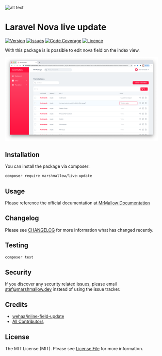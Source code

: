 ![alt text](https://marshmallow.dev/cdn/media/logo-red-237x46.png "marshmallow.")

# Laravel Nova live update
[![Version](https://img.shields.io/packagist/v/marshmallow/live-update)](https://github.com/marshmallow-packages/live-update)
[![Issues](https://img.shields.io/github/issues/marshmallow-packages/live-update)](https://github.com/marshmallow-packages/live-update)
[![Code Coverage](https://img.shields.io/badge/coverage-100%25-success)](https://github.com/marshmallow-packages/live-update)
[![Licence](https://img.shields.io/github/license/marshmallow-packages/live-update)](https://github.com/marshmallow-packages/live-update)

With this package is is possible to edit nova field on the index view.

<img src="https://raw.githubusercontent.com/marshmallow-packages/live-update/main/resources/screenshots/inline-editable.png"/>

## Installation


You can install the package via composer:
``` bash
composer require marshmallow/live-update
```

## Usage
Please reference the official documentation at [MrMallow Documentation](https://mrmallow.nl/internal/packages/live-update.html)

## Changelog

Please see [CHANGELOG](CHANGELOG.md) for more information what has changed recently.

## Testing

```bash
composer test
```

## Security

If you discover any security related issues, please email stef@marshmallow.dev instead of using the issue tracker.

## Credits

- [wehaa/inline-field-update](https://github.com/wehaa/inline-field-update)
- [All Contributors](../../contributors)

## License

The MIT License (MIT). Please see [License File](LICENSE) for more information.
